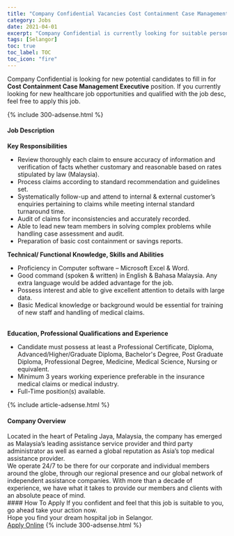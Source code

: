 ```yaml
---
title: "Company Confidential Vacancies Cost Containment Case Management Executive" 
category: Jobs 
date: 2021-04-01 
excerpt: "Company Confidential is currently looking for suitable person to fill in the Cost Containment Case Management Executive which positioned at Selangor" 
tags: [Selangor] 
toc: true 
toc_label: TOC 
toc_icon: "fire" 
--- 
```


<p>Company Confidential is looking for new potential candidates to fill in for <b>Cost Containment Case Management Executive</b> position. If you currently looking for new healthcare job opportunities and qualified with the job desc, feel free to apply this job.
</p>{% include 300-adsense.html %} 
<div><div><h4>Job Description</h4></div><div><div><span><div><div><strong>Key Responsibilities</strong><ul><li>Review thoroughly each claim to ensure accuracy of information and verification of facts whether customary and reasonable based on rates stipulated by law (Malaysia).</li><li>Process claims according to standard recommendation and guidelines set.</li><li>Systematically follow-up and attend to internal &amp; external customer&#8217;s enquiries pertaining to claims while meeting internal standard turnaround time.</li><li>Audit of claims for inconsistencies and accurately recorded.</li><li>Able to lead new team members in solving complex problems while handling case assessment and audit.</li><li>Preparation of basic cost containment or savings reports.</li></ul><div><div><strong>Technical/ Functional Knowledge, Skills and Abilities</strong></div><ul><li>Proficiency in Computer software &#8211; Microsoft Excel &amp; Word.</li><li>Good command (spoken &amp; written) in English &amp; Bahasa Malaysia. Any extra language would be added advantage for the job.</li><li>Possess interest and able to give excellent attention to details with large data.</li><li>Basic Medical knowledge or background would be essential for training of new staff and handling of medical claims.</li></ul><br><strong>Education, Professional Qualifications and Experience</strong></div></div><ul><li>Candidate must possess at least a Professional Certificate, Diploma, Advanced/Higher/Graduate Diploma, Bachelor's Degree, Post Graduate Diploma, Professional Degree, Medicine, Medical Science, Nursing or equivalent.</li><li>Minimum 3 years working experience preferable in the insurance medical claims or medical industry.</li><li>Full-Time position(s) available.</li></ul></div></span></div></div></div> 
{% include article-adsense.html %} 
<div><div><h4>Company Overview</h4></div><div><div><span><div><div><div>Located in the heart of Petaling Jaya, Malaysia, the company has emerged as Malaysia&#8217;s leading assistance service provider and third party administrator as well as earned a global reputation as Asia&#8217;s top medical assistance provider.</div><div>We operate 24/7 to be there for our corporate and individual members around the globe, through our regional presence and our global network of independent assistance companies. With more than a decade of experience, we have what it takes to provide our members and clients with an absolute peace of mind.</div></div></div></span></div></div></div> 
#### How To Apply 
If you confident and feel that this job is suitable to you, go ahead take your action now. <br/> 
Hope you find your dream hospital job in Selangor. <br/> 
<a href="https://www.jobstreet.com.my/en/job/cost-containment-case-management-executive-4522261?jobId=jobstreet-my-job-4522261" class="btn btn--warning" target="_blank" rel="nofollow noopenner">Apply Online</a> 
{% include 300-adsense.html %} 